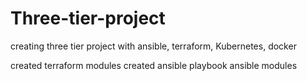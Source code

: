 # Three-tier-project
creating three tier project with ansible, terraform, Kubernetes, docker

created terraform modules
created ansible playbook
ansible modules

